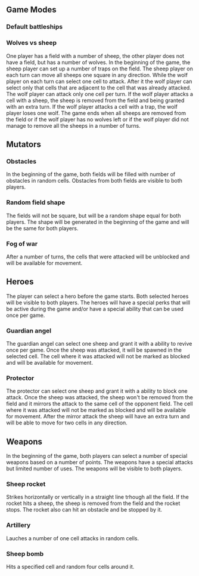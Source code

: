 ## Game Modes

### Default battleships

### Wolves vs sheep

One player has a field with a number of sheep, the other player does not have a field, but has a number of wolves.
In the beginning of the game, the sheep player can set up a number of traps on the field.
The sheep player on each turn can move all sheeps one square in any direction. While the wolf player on each turn can select one cell to attack. After it the wolf player can select only that cells that are adjacent to the cell that was already attacked. The wolf player can attack only one cell per turn. If the wolf player attacks a cell with a sheep, the sheep is removed from the field and being granted with an extra turn.
If the wolf player attacks a cell with a trap, the wolf player loses one wolf.
The game ends when all sheeps are removed from the field or if the wolf player has no wolves left or if the wolf player did not manage to remove all the sheeps in a number of turns.

## Mutators

### Obstacles
In the beginning of the game, both fields will be filled with number of obstacles in random cells. Obstacles from both fields are visible to both players.

### Random field shape
The fields will not be square, but will be a random shape equal for both players. The shape will be generated in the beginning of the game and will be the same for both players.

### Fog of war
After a number of turns, the cells that were attacked will be unblocked and will be available for movement.

## Heroes

The player can select a hero before the game starts. Both selected heroes will be visible to both players. The heroes will have a special perks that will be active during the game and/or have a special ability that can be used once per game.

### Guardian angel
The guardian angel can select one sheep and grant it with a ability to revive once per game. Once the sheep was attacked, it will be spawned in the selected cell. The cell where it was attacked will not be marked as blocked and will be available for movement.

### Protector
The protector can select one sheep and grant it with a ability to block one attack. Once the sheep was attacked, the sheep won't be removed from the field and it mirrors the attack to the same cell of the opponent field. The cell where it was attacked will not be marked as blocked and will be available for movement. After the mirror attack the sheep will have an extra turn and will be able to move for two cells in any direction.

## Weapons

In the beginning of the game, both players can select a number of special weapons based on a number of points. The weapons have a special attacks but limited number of uses. The weapons will be visible to both players. 

### Sheep rocket
Strikes horizontally or vertically in a straight line trhough all the field. If the rocket hits a sheep, the sheep is removed from the field and the rocket stops. The rocket also can hit an obstacle and be stopped by it.

### Artillery
Lauches a number of one cell attacks in random cells.

### Sheep bomb
Hits a specified cell and random four cells around it.